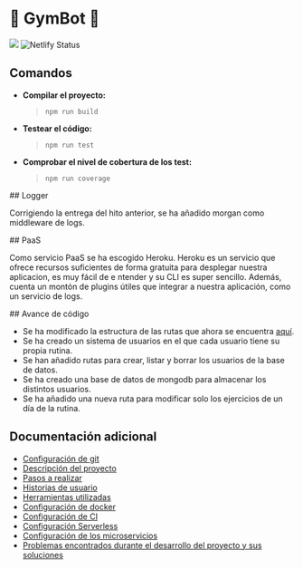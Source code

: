 # :muscle: GymBot :muscle:

![](https://travis-ci.com/torchu/GymBot.svg?branch=master)
![Netlify Status](https://api.netlify.com/api/v1/badges/50a95e48-efd0-46b7-a053-dd6869f195cf/deploy-status)

## Comandos

- **Compilar el proyecto:**
  > `npm run build`
- **Testear el código:**
  > `npm run test`
- **Comprobar el nivel de cobertura de los test:**
  > `npm run coverage`

## Logger

Corrigiendo la entrega del hito anterior, se ha añadido morgan como middleware de logs.

## PaaS

Como servicio PaaS se ha escogido Heroku. Heroku es un servicio que ofrece recursos suficientes de forma gratuita para desplegar nuestra aplicacion, es muy fácil de e ntender y su CLI es super sencillo. Además, cuenta un montón de plugins útiles que integrar a nuestra aplicación, como un servicio de logs.

## Avance de código

- Se ha modificado la estructura de las rutas que ahora se encuentra [aquí](src/routes).
- Se ha creado un sistema de usuarios en el que cada usuario tiene su propia rutina.
- Se han añadido rutas para crear, listar y borrar los usuarios de la base de datos.
- Se ha creado una base de datos de mongodb para almacenar los distintos usuarios.
- Se ha añadido una nueva ruta para modificar solo los ejercicios de un día de la rutina.

## Documentación adicional

- [Configuración de git](docs/git-config.md)
- [Descripción del proyecto](docs/descripcion.md)
- [Pasos a realizar](docs/pasos.md)
- [Historias de usuario](docs/hu.md)
- [Herramientas utilizadas](docs/herramientas.md)
- [Configuración de docker](docs/docker.md)
- [Configuración de CI](docs/ci.md)
- [Configuración Serverless](docs/serverless.md)
- [Configuración de los microservicios](docs/microservicios.md)
- [Problemas encontrados durante el desarrollo del proyecto y sus soluciones](docs/errors.md)
